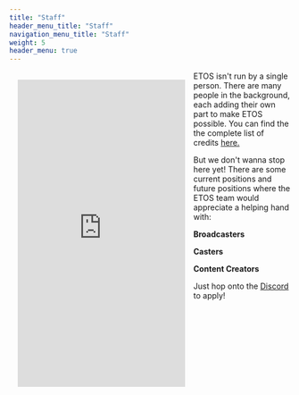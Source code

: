 ```yaml
---
title: "Staff"
header_menu_title: "Staff"
navigation_menu_title: "Staff"
weight: 5
header_menu: true
---
```

 <iframe src="https://discord.com/widget?id=1107353712642510870&theme=dark" width="300" height="550" allowtransparency="true"  frameborder="0" sandbox="allow-popups allow-popups-to-escape-sandbox allow-same-origin allow-scripts" style="float: left;padding:15px;"></iframe>
 
ETOS isn't run by a single person. There are many people in the background, each adding their own part to make ETOS possible. You can find the the complete list of credits [here.](staff)

But we don't wanna stop here yet! There are some current positions and future positions where the ETOS team would appreciate a helping hand with:

**Broadcasters**

**Casters**

**Content Creators**

Just hop onto the [Discord](https://discord.gg/84jYdRqEnY) to apply!